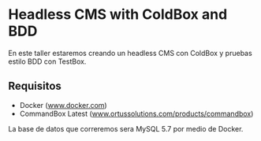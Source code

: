 # Headless CMS with ColdBox and BDD

En este taller estaremos creando un headless CMS con ColdBox y pruebas estilo BDD con TestBox.

## Requisitos

* Docker (www.docker.com)
* CommandBox Latest (www.ortussolutions.com/products/commandbox)

La base de datos que correremos sera MySQL 5.7 por medio de Docker.

#